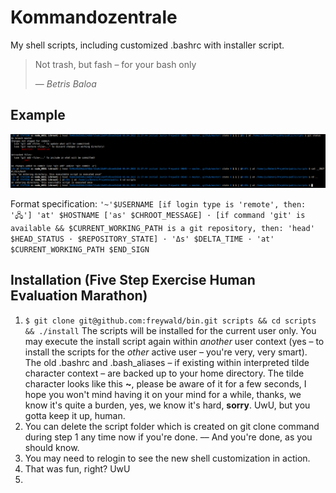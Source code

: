 
# Kommandozentrale

My shell scripts, including customized .bashrc with installer script.

> Not trash, but fash – for your bash only
>
> &mdash; <cite>Betris Baloa</cite>

## Example

![shell examples](https://github.com/freywald/bin/blob/master/documents/example.png?raw=true)

Format specification: ```'~'$USERNAME [if login type is 'remote', then: '🖧'] 'at' $HOSTNAME ['as' $CHROOT_MESSAGE] · [if command 'git' is available && $CURRENT_WORKING_PATH is a git repository, then: 'head' $HEAD_STATUS · $REPOSITORY_STATE] · 'Δs' $DELTA_TIME · 'at' $CURRENT_WORKING_PATH $END_SIGN```

## Installation (Five Step Exercise Human Evaluation Marathon)

1. ```$ git clone git@github.com:freywald/bin.git scripts && cd scripts && ./install```
   The scripts will be installed for the current user only. You may execute the install script again within *another* user context (yes – to install the scripts for the *other* active user – you're very, very smart). The old .bashrc and .bash_aliases – if existing within interpreted tilde character context – are backed up to your home directory. The tilde character looks like this **~**, please be aware of it for a few seconds, I hope you won't mind having it on your mind for a while, thanks, we know it's quite a burden, yes, we know it's hard, **sorry**. UwU, but you gotta keep it up, human.
2. You can delete the script folder which is created on git clone command during step 1 any time now if you're done. –– And you're done, as you should know.
3. You may need to relogin to see the new shell customization in action.
4. That was fun, right? UwU
5. 

